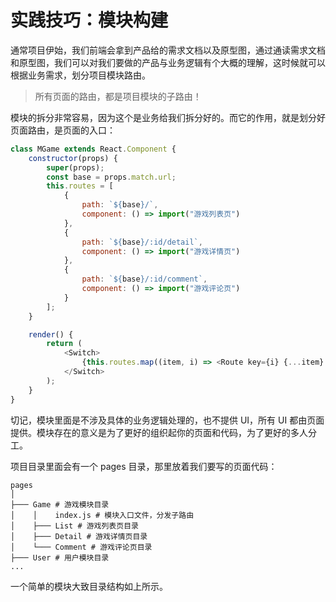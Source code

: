 # 实践技巧：模块构建

通常项目伊始，我们前端会拿到产品给的需求文档以及原型图，通过通读需求文档和原型图，我们可以对我们要做的产品与业务逻辑有个大概的理解，这时候就可以根据业务需求，划分项目模块路由。

> 所有页面的路由，都是项目模块的子路由！

模块的拆分非常容易，因为这个是业务给我们拆分好的。而它的作用，就是划分好页面路由，是页面的入口：

```javascript
class MGame extends React.Component {
    constructor(props) {
        super(props);
        const base = props.match.url;
        this.routes = [
            {
                path: `${base}/`,
                component: () => import("游戏列表页")
            },
            {
                path: `${base}/:id/detail`,
                component: () => import("游戏详情页")
            },
            {
                path: `${base}/:id/comment`,
                component: () => import("游戏评论页")
            }
        ];
    }

    render() {
        return (
            <Switch>
                {this.routes.map((item, i) => <Route key={i} {...item} />)}
            </Switch>
        );
    }
}
```

切记，模块里面是不涉及具体的业务逻辑处理的，也不提供 UI，所有 UI 都由页面提供。模块存在的意义是为了更好的组织起你的页面和代码，为了更好的多人分工。

项目目录里面会有一个 pages 目录，那里放着我们要写的页面代码：

```shell
pages
│
├─── Game # 游戏模块目录
│    │    index.js # 模块入口文件，分发子路由
│    ├─── List # 游戏列表页目录
│    ├─── Detail # 游戏详情页目录
│    └─── Comment # 游戏评论页目录
├─── User # 用户模块目录
...
```

一个简单的模块大致目录结构如上所示。
